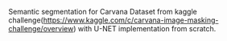Semantic segmentation for Carvana Dataset from kaggle challenge(https://www.kaggle.com/c/carvana-image-masking-challenge/overview) with U-NET implementation from scratch.
